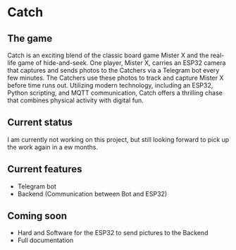 # Catch
## The game
Catch is an exciting blend of the classic board game Mister X and the real-life game of hide-and-seek. One player, Mister X, carries an ESP32 camera that captures and sends photos to the Catchers via a Telegram bot every few minutes. The Catchers use these photos to track and capture Mister X before time runs out. Utilizing modern technology, including an ESP32, Python scripting, and MQTT communication, Catch offers a thrilling chase that combines physical activity with digital fun.

## Current status
I am currently not working on this project, but still looking forward to pick up the work again in a ew months.

## Current features
- Telegram bot
- Backend (Communication between Bot and ESP32)

## Coming soon
- Hard and Software for the ESP32 to send pictures to the Backend
- Full documentation
